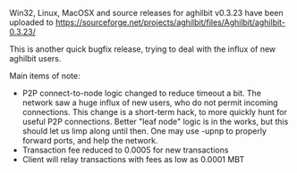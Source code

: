 Win32, Linux, MacOSX and source releases for aghilbit v0.3.23 have been uploaded to
https://sourceforge.net/projects/aghilbit/files/Aghilbit/aghilbit-0.3.23/

This is another quick bugfix release, trying to deal with the influx of new aghilbit users.

Main items of note:

* P2P connect-to-node logic changed to reduce timeout a bit.  The network saw a huge influx of new users, who do not permit incoming connections.  This change is a short-term hack, to more quickly hunt for useful P2P connections.  Better "leaf node" logic is in the works, but this should let us limp along until then.  One may use -upnp to properly forward ports, and help the network.
* Transaction fee reduced to 0.0005 for new transactions
* Client will relay transactions with fees as low as 0.0001 MBT
